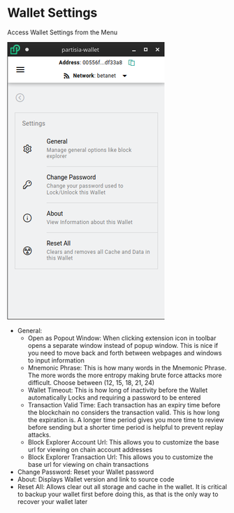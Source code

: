 # Wallet Settings

Access Wallet Settings from the Menu

![Wallet Settings](assets/wallet_settings.png)


* General:
   * Open as Popout Window: When clicking extension icon in toolbar opens a separate window instead of popup window.  This is nice if you need to move back and forth between webpages and windows to input information
   * Mnemonic Phrase: This is how many words in the Mnemonic Phrase. The more words the more entropy making brute force attacks more difficult. Choose between (12, 15, 18, 21, 24)
   * Wallet Timeout: This is how long of inactivity before the Wallet automatically Locks and requiring a password to be entered
   * Transaction Valid Time: Each transaction has an expiry time before the blockchain no considers the transaction valid. This is how long the expiration is. A longer time period gives you more time to review before sending but a shorter time period is helpful to prevent replay attacks.
   * Block Explorer Account Url: This allows you to customize the base url for viewing on chain account addresses
   * Block Explorer Transaction Url: This allows you to customize the base url for viewing on chain transactions
* Change Password: Reset your Wallet password
* About: Displays Wallet version and link to source code
* Reset All: Allows clear out all storage and cache in the wallet. It is critical to backup your wallet first before doing this, as that is the only way to recover your wallet later